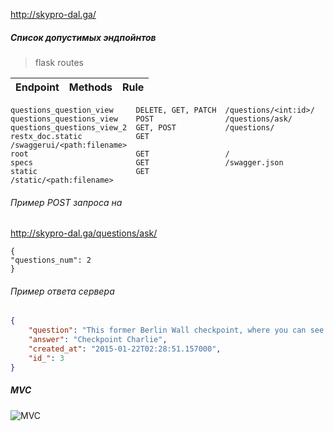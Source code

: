 http://skypro-dal.ga/
##### Список допустимых эндпойнтов
> flask routes

| Endpoint     | Methods      | Rule  |
| :---: |   :---:       | :---: |
```doc                         GET                 /
questions_question_view     DELETE, GET, PATCH  /questions/<int:id>/
questions_questions_view    POST                /questions/ask/
questions_questions_view_2  GET, POST           /questions/
restx_doc.static            GET                 /swaggerui/<path:filename>
root                        GET                 /
specs                       GET                 /swagger.json
static                      GET                 /static/<path:filename>
```
###### Пример POST запроса на  
http://skypro-dal.ga/questions/ask/
```
{
"questions_num": 2
}
```
###### Пример ответа сервера
```json
{
    "question": "This former Berlin Wall checkpoint, where you can see instruments of escape used by East Germans",
    "answer": "Checkpoint Charlie",
    "created_at": "2015-01-22T02:28:51.157000",
    "id_": 3
}
```

##### MVC
![MVC](https://user-images.githubusercontent.com/25077706/160255834-4f21ae0b-22c3-4a48-9bd9-320f462446a9.png)
